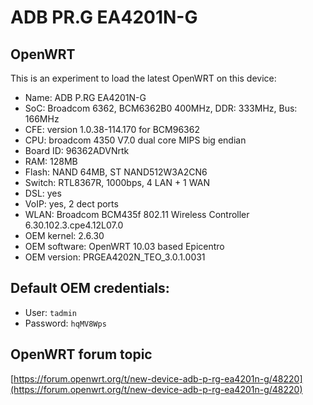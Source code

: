 # ADB PR.G EA4201N-G

## OpenWRT

This is an experiment to load the latest OpenWRT on this device:

* Name: ADB P.RG EA4201N-G
* SoC: Broadcom 6362, BCM6362B0 400MHz, DDR: 333MHz, Bus: 166MHz
* CFE: version 1.0.38-114.170 for BCM96362
* CPU: broadcom 4350 V7.0 dual core MIPS big endian
* Board ID: 96362ADVNrtk
* RAM: 128MB
* Flash: NAND 64MB, ST NAND512W3A2CN6
* Switch: RTL8367R, 1000bps, 4 LAN + 1 WAN
* DSL: yes
* VoIP: yes, 2 dect ports
* WLAN: Broadcom BCM435f 802.11 Wireless Controller 6.30.102.3.cpe4.12L07.0
* OEM kernel: 2.6.30
* OEM software: OpenWRT 10.03 based Epicentro
* OEM version: PRGEA4202N_TEO_3.0.1.0031

## Default OEM credentials:

* User: `tadmin`
* Password: `hqMV8Wps`

## OpenWRT forum topic

[https://forum.openwrt.org/t/new-device-adb-p-rg-ea4201n-g/48220](https://forum.openwrt.org/t/new-device-adb-p-rg-ea4201n-g/48220)
